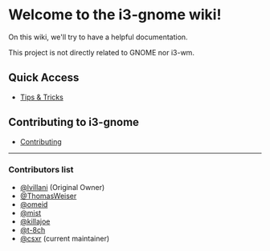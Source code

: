 # Welcome to the i3-gnome wiki!
On this wiki, we'll try to have a helpful documentation.

This project is not directly related to GNOME nor i3-wm.

## Quick Access
* [Tips & Tricks](https://github.com/csxr/i3-gnome/wiki/Tips-&-Tricks)

## Contributing to i3-gnome
* [Contributing](https://github.com/csxr/i3-gnome/wiki/Contributing)
---
### Contributors list
* [@lvillani](https://github.com/lvillani) (Original Owner)
* [@ThomasWeiser](https://github.com/ThomasWeiser)
* [@omeid](https://github.com/omeid)
* [@mist](https://github.com/mist)
* [@killajoe](https://github.com/killajoe)
* [@t-8ch](https://github.com/t-8ch)
* [@csxr](https://github.com/csxr) (current maintainer)